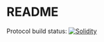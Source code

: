 # README

Protocol build status: [![Solidity](https://github.com/taikochain/taiko-mono/actions/workflows/solidity.yml/badge.svg)](https://github.com/taikochain/taiko-mono/actions/workflows/solidity.yml)


